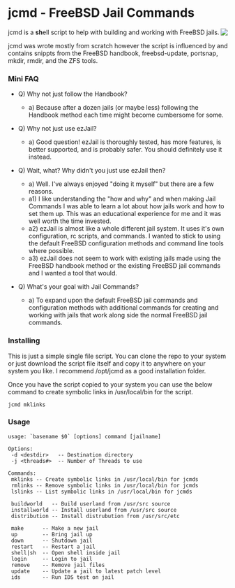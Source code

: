 jcmd - FreeBSD Jail Commands
==========================================

<img align="right" src="https://www.freebsd.org/gifs/doc.jpg">

jcmd is a **sh**ell script to help with building and working with FreeBSD jails. 

jcmd was wrote mostly from scratch however the script is influenced
by and contains snippts from the FreeBSD handbook, freebsd-update, portsnap, 
mkdir, rmdir, and the ZFS tools.

### Mini FAQ 
* Q) Why not just follow the Handbook?
    * a) Because after a dozen jails (or maybe less) following the Handbook method 
        each time might become cumbersome for some.

* Q) Why not just use ezJail?
    * a) Good question! ezJail is thoroughly tested, has more features, is 
        better supported, and is probably safer.  You should definitely use it instead.

* Q) Wait, what? Why didn't you just use ezJail then?
    * a) Well. I've always enjoyed "doing it myself" but there are a few reasons.
    * a1) I like understanding the "how and why" and when making Jail Commands I
        was able to learn a lot about how jails work and how to set them up. This was
        an educational experience for me and it was well worth the time invested.
    * a2) ezJail is almost like a whole different jail system.  It uses it's own 
        configuration, rc scripts, and commands. I wanted to stick to using the 
        default FreeBSD configuration methods and command line tools where possible.
    * a3) ezJail does not seem to work with existing jails made using the FreeBSD
        handbook method or the existing FreeBSD jail commands and I wanted a tool 
        that would.

* Q) What's your goal with Jail Commands?
    * a) To expand upon the default FreeBSD jail commands and configuration methods
        with additional commands for creating and working with jails that work along 
        side the normal FreeBSD jail commands.

### Installing
This is just a simple single file script.  You can clone the repo to your system
or just download the script file itself and copy it to anywhere on your system
you like.  I recommend /opt/jcmd as a good installation folder.

Once you have the script copied to your system you can use the below command to
create symbolic links in /usr/local/bin for the script.

```
jcmd mklinks
```

### Usage
```
usage: `basename $0` [options] command [jailname]

Options:
 -d <destdir>   -- Destination directory
 -j <threads#>  -- Number of Threads to use

Commands:
 mklinks -- Create symbolic links in /usr/local/bin for jcmds
 rmlinks -- Remove symbolic links in /usr/local/bin for jcmds 
 lslinks -- List symbolic links in /usr/local/bin for jcmds

 buildworld   -- Build userland from /usr/src source 
 installworld -- Install userland from /usr/src source
 distribution -- Install distrubution from /usr/src/etc

 make      -- Make a new jail
 up        -- Bring jail up
 down      -- Shutdown jail
 restart   -- Restart a jail
 shell|sh  -- Open shell inside jail
 login     -- Login to jail
 remove    -- Remove jail files 
 update    -- Update a jail to latest patch level
 ids       -- Run IDS test on jail
```
